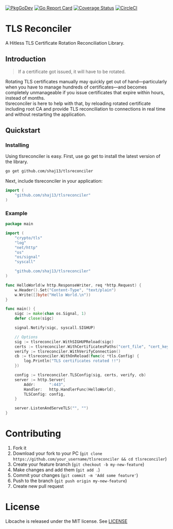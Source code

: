 [![PkgGoDev](https://pkg.go.dev/badge/github.com/shaj13/tlsreconciler)](https://pkg.go.dev/github.com/shaj13/tlsreconciler)
[![Go Report Card](https://goreportcard.com/badge/github.com/shaj13/tlsreconciler)](https://goreportcard.com/report/github.com/shaj13/tlsreconciler)
[![Coverage Status](https://coveralls.io/repos/github/shaj13/tlsreconciler/badge.svg?branch=main)](https://coveralls.io/github/shaj13/tlsreconciler?branch=main)
[![CircleCI](https://circleci.com/gh/shaj13/tlsreconciler/tree/main.svg?style=svg)](https://circleci.com/gh/shaj13/tlsreconciler/tree/main)

# TLS Reconciler
A Hitless TLS Certificate Rotation Reconciliation Library. 

## Introduction 
> If a certificate got issued, it will have to be rotated.

Rotating TLS certificates manually may quickly get out of hand—particularly when you have to manage hundreds of certificates—and becomes completely unmanageable if you issue certificates that expire within hours, instead of months.<br>
tlsreconciler is here to help with that, by reloading rotated certificate including root CA and provide TLS reconciliation to connections in real time and without restarting the application. 

## Quickstart 
### Installing 
Using tlsreconciler is easy. First, use go get to install the latest version of the library.

```sh
go get github.com/shaj13/tlsreconciler
```
Next, include tlsreconciler in your application:
```go
import (
    "github.com/shaj13/tlsreconciler"
)
```

### Example
```go
package main

import (
	"crypto/tls"
	"log"
	"net/http"
	"os"
	"os/signal"
	"syscall"

	"github.com/shaj13/tlsreconciler"
)

func HelloWorld(w http.ResponseWriter, req *http.Request) {
	w.Header().Set("Content-Type", "text/plain")
	w.Write([]byte("Hello World.\n"))
}

func main() {
	sigc := make(chan os.Signal, 1)
	defer close(sigc)

	signal.Notify(sigc, syscall.SIGHUP)

	// Options
	sig := tlsreconciler.WithSIGHUPReload(sigc)
	certs := tlsreconciler.WithCertificatesPaths("cert_file", "cert_key", "cert_ca")
	verify := tlsreconciler.WithVerifyConnection()
	cb := tlsreconciler.WithOnReload(func(c *tls.Config) {
		log.Println("TLS certificates rotated !!")
	})

	config := tlsreconciler.TLSConfig(sig, certs, verify, cb)
	server := http.Server{
		Addr:      ":443",
		Handler:   http.HandlerFunc(HelloWorld),
		TLSConfig: config,
	}

	server.ListenAndServeTLS("", "")
}
```

# Contributing
1. Fork it
2. Download your fork to your PC (`git clone https://github.com/your_username/tlsreconciler && cd tlsreconciler`)
3. Create your feature branch (`git checkout -b my-new-feature`)
4. Make changes and add them (`git add .`)
5. Commit your changes (`git commit -m 'Add some feature'`)
6. Push to the branch (`git push origin my-new-feature`)
7. Create new pull request

# License
Libcache is released under the MIT license. See [LICENSE](https://github.com/shaj13/tlsreconciler/blob/main/LICENSE)

